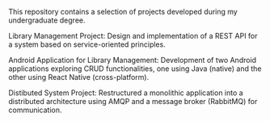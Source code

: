 This repository contains a selection of projects developed during my undergraduate degree.

Library Management Project:
  Design and implementation of a REST API for a system based on service-oriented principles.

Android Application for Library Management:
  Development of two Android applications exploring CRUD functionalities, one using Java (native) and the other using React Native (cross-platform).
  
Distibuted System Project:
  Restructured a monolithic application into a distributed architecture using AMQP and a message broker (RabbitMQ) for communication.
